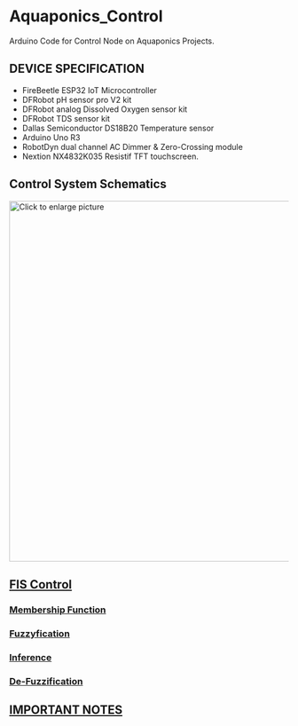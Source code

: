 # Aquaponics_Control
Arduino Code for Control Node on Aquaponics Projects.

## DEVICE SPECIFICATION

* FireBeetle ESP32 IoT Microcontroller
* DFRobot pH sensor pro V2 kit
* DFRobot analog Dissolved Oxygen sensor kit
* DFRobot TDS sensor kit
* Dallas Semiconductor DS18B20 Temperature sensor
* Arduino Uno R3
* RobotDyn dual channel AC Dimmer & Zero-Crossing module
* Nextion NX4832K035 Resistif TFT touchscreen.


## Control System Schematics
<a href="https://drive.google.com/uc?export=view&id=1mMVa8zDyjzyA-RP0FeLBaGFyblFXNmO"><img src="https://drive.google.com/uc?export=view&id=1mMVa8zDyjzyA-RP0FeLBaGFyblFXNmO" style="width: 650px; max-width: 100%; height: auto" title="Click to enlarge picture" />

## FIS Control

### Membership Function

### Fuzzyfication

### Inference

### De-Fuzzification

## IMPORTANT NOTES






